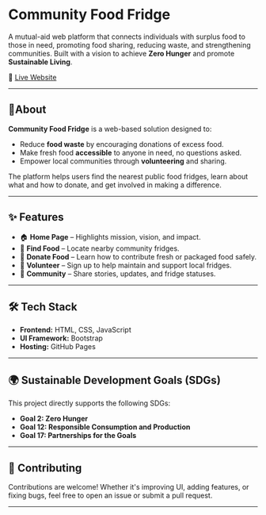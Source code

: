 
#  Community Food Fridge

A mutual-aid web platform that connects individuals with surplus food to those in need, promoting food sharing, reducing waste, and strengthening communities. Built with a vision to achieve **Zero Hunger** and promote **Sustainable Living**.

🔗 [Live Website](https://arushi-isha.github.io/Community-Food-Fridge/)

---

## 🧠About

**Community Food Fridge** is a web-based solution designed to:

* Reduce **food waste** by encouraging donations of excess food.
* Make fresh food **accessible** to anyone in need, no questions asked.
* Empower local communities through **volunteering** and sharing.

The platform helps users find the nearest public food fridges, learn about what and how to donate, and get involved in making a difference.

---

## ✨ Features

* 🏠 **Home Page** – Highlights mission, vision, and impact.
* 📍 **Find Food** – Locate nearby community fridges.
* 🍲 **Donate Food** – Learn how to contribute fresh or packaged food safely.
* 💖 **Volunteer** – Sign up to help maintain and support local fridges.
* 👥 **Community** – Share stories, updates, and fridge statuses.

---

## 🛠 Tech Stack

* **Frontend:** HTML, CSS, JavaScript
* **UI Framework:** Bootstrap
* **Hosting:** GitHub Pages

---

## 🌍 Sustainable Development Goals (SDGs)

This project directly supports the following SDGs:

* **Goal 2: Zero Hunger**
* **Goal 12: Responsible Consumption and Production**
* **Goal 17: Partnerships for the Goals**

---

## 🤝 Contributing

Contributions are welcome!
Whether it's improving UI, adding features, or fixing bugs, feel free to open an issue or submit a pull request.

---


